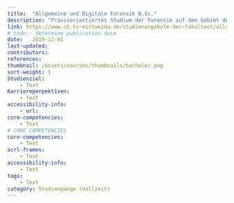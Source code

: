 ```yaml
---
title:  "Allgemeine und Digitale Forensik B.Sc."
description: "Praxisorientiertes Studium der Forensik auf dem Gebiet der Allgemeinen und Digitalen Forensik: Tatortanalyse mit Herrn Locard in der digitalen und realen Welt."
link: https://www.cb.hs-mittweida.de/studienangebote-der-fakultaet/allgemeine-und-digitale-forensik-bachelor/
# todo:: determine publication date
date:   2019-12-01
last-updated:
contributors:
references:
thumbnail: /assets/courses/thumbnails/bachelor.png
sort-weight: 1
Studienziel:
    - Text
Karriereperpektiven:
    - Text
accessibility-info:
    - url: 
core-competencies:
    - Text
# CORE COMPETENCIES
core-competencies:
    - Text
acrl-frames:
    - Text
accessibility-info:
    - Text
tags:
    - Text
category: Studiengänge (Vollzeit)
---
```

